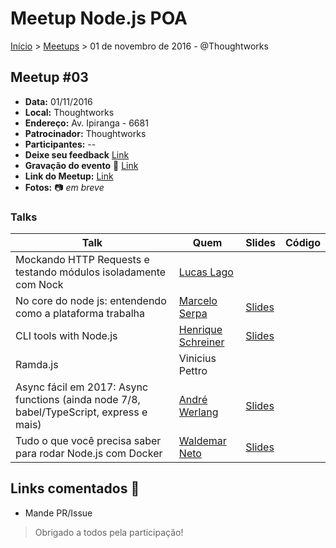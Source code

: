 Meetup Node.js POA
======

[Início](../README.md) > [Meetups](../meetups.md) > 01 de novembro de 2016 - @Thoughtworks

## Meetup #03

* **Data:** 01/11/2016
* **Local:** Thoughtworks
* **Endereço:** Av. Ipiranga - 6681
* **Patrocinador:** Thoughtworks
* **Participantes:** --
* **Deixe seu feedback** [Link](https://docs.google.com/forms/d/e/1FAIpQLSckMXPB-DE1nLyqD9NR5ZGxXdVQKP6BcOJnFIoPOpqbhYj_8Q/viewform)
* **Gravação do evento** :vhs: [Link](https://www.youtube.com/watch?v=CnXVb7dtkYE) 
* **Link do Meetup:** [Link](https://www.meetup.com/pt-BR/Node-js-Porto-Alegre-Meetup/events/234972051/)
* **Fotos:** :camera: _em breve_

### Talks

| Talk            | Quem           | Slides                                                            | Código |
| --------------- | -------------  | ----------------------------------------------------------------- | ------ |
| Mockando HTTP Requests e testando módulos isoladamente com Nock | [Lucas Lago](https://twitter.com/bender_lago) | | |
| No core do node js: entendendo como a plataforma trabalha | [Marcelo Serpa](https://twitter.com/_marceloserpa) | [Slides](http://pt.slideshare.net/marcelo_serpa/no-core-do-node-js-entendendo-como-a-plataforma-trabalha) | |
| CLI tools with Node.js | [Henrique Schreiner](https://twitter.com/hmschreiner)  |[Slides](https://speakerdeck.com/hmschreiner/cli-tools-with-node) | |
| Ramda.js | Vinicius Pettro | | |
| Async fácil em 2017: Async functions (ainda node 7/8, babel/TypeScript, express e mais) | [André Werlang](https://twitter.com/awerlang)  | [Slides](http://blog.werlangtecnologia.com.br/talks/slides/async/) | |
| Tudo o que você precisa saber para rodar Node.js com Docker | [Waldemar Neto](https://twitter.com/waldemarnt) | [Slides](http://walde.co/2016/08/30/tudo-que-voce-precisa-saber-para-rodar-sua-aplicacao-nodejs-com-docker/) | | |

## Links comentados :speech_balloon:
- Mande PR/Issue

> Obrigado a todos pela participação!
